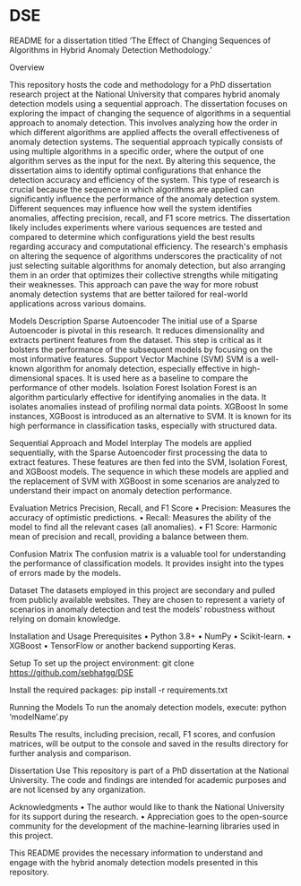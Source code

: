 # DSE
README for a dissertation titled ‘The Effect of Changing Sequences of Algorithms in Hybrid Anomaly Detection Methodology.’

Overview

This repository hosts the code and methodology for a PhD dissertation research project at the National University that compares hybrid anomaly detection models using a sequential approach. The dissertation focuses on exploring the impact of changing the sequence of algorithms in a sequential approach to anomaly detection. This involves analyzing how the order in which different algorithms are applied affects the overall effectiveness of anomaly detection systems. The sequential approach typically consists of using multiple algorithms in a specific order, where the output of one algorithm serves as the input for the next. By altering this sequence, the dissertation aims to identify optimal configurations that enhance the detection accuracy and efficiency of the system.
This type of research is crucial because the sequence in which algorithms are applied can significantly influence the performance of the anomaly detection system. Different sequences may influence how well the system identifies anomalies, affecting precision, recall, and F1 score metrics. The dissertation likely includes experiments where various sequences are tested and compared to determine which configurations yield the best results regarding accuracy and computational efficiency.
The research's emphasis on altering the sequence of algorithms underscores the practicality of not just selecting suitable algorithms for anomaly detection, but also arranging them in an order that optimizes their collective strengths while mitigating their weaknesses. This approach can pave the way for more robust anomaly detection systems that are better tailored for real-world applications across various domains.

Models Description
Sparse Autoencoder
The initial use of a Sparse Autoencoder is pivotal in this research. It reduces dimensionality and extracts pertinent features from the dataset. This step is critical as it bolsters the performance of the subsequent models by focusing on the most informative features.
Support Vector Machine (SVM)
SVM is a well-known algorithm for anomaly detection, especially effective in high-dimensional spaces. It is used here as a baseline to compare the performance of other models.
Isolation Forest
Isolation Forest is an algorithm particularly effective for identifying anomalies in the data. It isolates anomalies instead of profiling normal data points.
XGBoost
In some instances, XGBoost is introduced as an alternative to SVM. It is known for its high performance in classification tasks, especially with structured data.

Sequential Approach and Model Interplay
The models are applied sequentially, with the Sparse Autoencoder first processing the data to extract features. These features are then fed into the SVM, Isolation Forest, and XGBoost models. The sequence in which these models are applied and the replacement of SVM with XGBoost in some scenarios are analyzed to understand their impact on anomaly detection performance.

Evaluation Metrics
Precision, Recall, and F1 Score
•	Precision: Measures the accuracy of optimistic predictions.
•	Recall: Measures the ability of the model to find all the relevant cases (all anomalies).
•	F1 Score: Harmonic mean of precision and recall, providing a balance between them.

Confusion Matrix
The confusion matrix is a valuable tool for understanding the performance of classification models. It provides insight into the types of errors made by the models.

Dataset
The datasets employed in this project are secondary and pulled from publicly available websites. They are chosen to represent a variety of scenarios in anomaly detection and test the models' robustness without relying on domain knowledge.

Installation and Usage
Prerequisites
•	Python 3.8+
•	NumPy
•	Scikit-learn.
•	XGBoost
•	TensorFlow or another backend supporting Keras.

Setup
To set up the project environment:
git clone https://github.com/sebhatgg/DSE

Install the required packages:
pip install -r requirements.txt

Running the Models
To run the anomaly detection models, execute:
python ‘modelName’.py

Results
The results, including precision, recall, F1 scores, and confusion matrices, will be output to the console and saved in the results directory for further analysis and comparison.

Dissertation Use
This repository is part of a PhD dissertation at the National University. The code and findings are intended for academic purposes and are not licensed by any organization.

Acknowledgments
•	The author would like to thank the National University for its support during the research.
•	Appreciation goes to the open-source community for the development of the machine-learning libraries used in this project.

This README provides the necessary information to understand and engage with the hybrid anomaly detection models presented in this repository.
